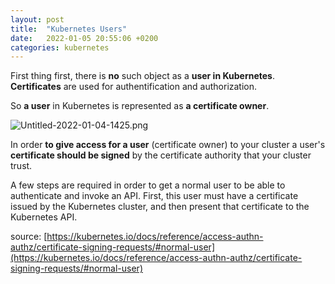 ```yaml
---
layout: post
title:  "Kubernetes Users"
date:   2022-01-05 20:55:06 +0200
categories: kubernetes
---
```

First thing first, there is **no** such object as a **user in Kubernetes**.  
**Certificates** are used for authentification and authorization.

So **a user** in Kubernetes is represented as **a certificate owner**.



![Untitled-2022-01-04-1425.png](https://cdn.hashnode.com/res/hashnode/image/upload/v1641300538497/jKwrpsEIg.png)


In order **to give access for a user** (certificate owner) to your cluster a user's **certificate should be signed** by the certificate authority that your cluster trust.


> 
A few steps are required in order to get a normal user to be able to authenticate and invoke an API. First, this user must have a certificate issued by the Kubernetes cluster, and then present that certificate to the Kubernetes API.

source: [https://kubernetes.io/docs/reference/access-authn-authz/certificate-signing-requests/#normal-user](https://kubernetes.io/docs/reference/access-authn-authz/certificate-signing-requests/#normal-user)

